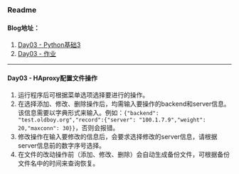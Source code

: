 ### Readme

#### Blog地址：
1. [Day03 - Python基础3](http://www.jianshu.com/p/a2ab18a0e31c)
2. [Day03 - 作业](http://www.jianshu.com/p/f47e4296e786)

---
#### Day03 - HAproxy配置文件操作
1. 运行程序后可根据菜单选项选择要进行的操作。
2. 在选择添加、修改、删除操作后，均需输入要操作的backend和server信息。该信息需要以字典形式来输入。例如：`{"backend": "test.oldboy.org","record":{"server": "100.1.7.9","weight": 20,"maxconn": 30}}`，否则会报错。
3. 修改操作在输入要修改的信息后，会要求选择修改的server信息，请根据server信息前的数字序号选择。
4. 在文件的改动操作前（添加、修改、删除）会自动生成备份文件，可根据备份文件名中的时间来查询恢复。